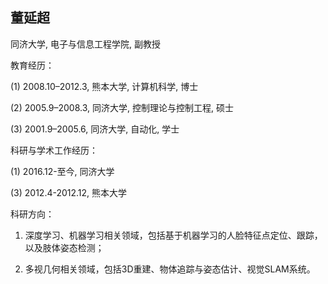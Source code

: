 
## 董延超

同济大学, 电子与信息工程学院, 副教授

教育经历：

(1) 2008.10–2012.3, 熊本大学, 计算机科学, 博士

(2) 2005.9–2008.3, 同济大学, 控制理论与控制工程, 硕士

(3) 2001.9–2005.6, 同济大学, 自动化, 学士


科研与学术工作经历：

(1) 2016.12-至今, 同济大学

(3) 2012.4-2012.12, 熊本大学


科研方向：
 
1. 深度学习、机器学习相关领域，包括基于机器学习的人脸特征点定位、跟踪，以及肢体姿态检测；

2. 多视几何相关领域，包括3D重建、物体追踪与姿态估计、视觉SLAM系统。